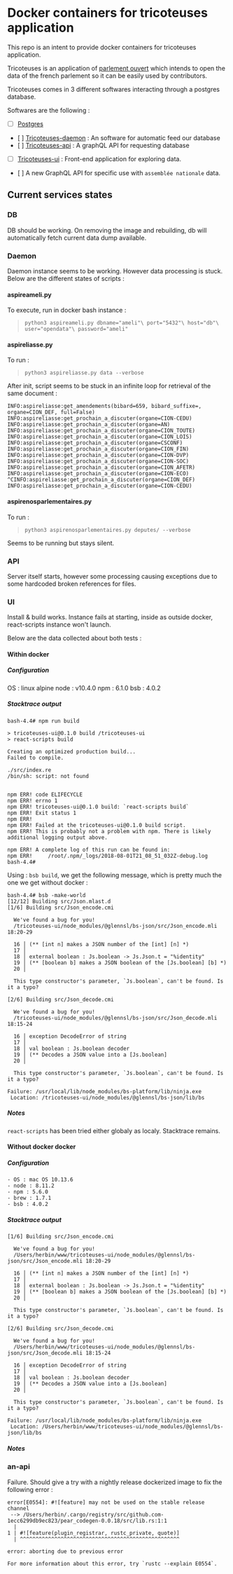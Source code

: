 # Docker containers for tricoteuses application

This repo is an intent to provide docker containers for tricoteuses application. 

Tricoteuses is an application of [parlement ouvert](https://framagit.org/parlement-ouvert) which intends to open the data of the french parlement so it can be easily used by contributors. 

Tricoteuses comes in 3 different softwares interacting through a postgres database. 

Softwares are the following :
 - [ ] [Postgres]()
 - [ ] [Tricoteuses-daemon](https://framagit.org/parlement-ouvert/tricoteuses-daemon) : An software for automatic feed our database
 - [ ] [Tricoteuses-api](https://framagit.org/parlement-ouvert/tricoteuses-api) : A graphQL API for requesting database
 - [ ] [Tricoteuses-ui](https://framagit.org/parlement-ouvert/tricoteuses-ui) : Front-end application for exploring data. 
 - [ ] A new GraphQL API for specific use with `assemblée nationale` data.

## Current services states

### DB 

DB should be working. On removing the image and rebuilding, db will automatically fetch current data dump available.

### Daemon

Daemon instance seems to be working. However data processing is stuck. Below are the different states of scripts : 

#### aspireameli.py 

To execute, run in docker bash instance : 
> `python3 aspireameli.py dbname="ameli"\ port="5432"\ host="db"\ user="opendata"\ password="ameli"`


#### aspireliasse.py 

To run : 

>`python3 aspireliasse.py data --verbose`

After init, script seems to be stuck in an infinite loop for retrieval of the same document : 

````
INFO:aspireliasse:get_amendements(bibard=659, bibard_suffixe=, organe=CION_DEF, full=False)
INFO:aspireliasse:get_prochain_a_discuter(organe=CION-CEDU)
INFO:aspireliasse:get_prochain_a_discuter(organe=AN)
INFO:aspireliasse:get_prochain_a_discuter(organe=CION_TOUTE)
INFO:aspireliasse:get_prochain_a_discuter(organe=CION_LOIS)
INFO:aspireliasse:get_prochain_a_discuter(organe=CSCONF)
INFO:aspireliasse:get_prochain_a_discuter(organe=CION_FIN)
INFO:aspireliasse:get_prochain_a_discuter(organe=CION-DVP)
INFO:aspireliasse:get_prochain_a_discuter(organe=CION-SOC)
INFO:aspireliasse:get_prochain_a_discuter(organe=CION_AFETR)
INFO:aspireliasse:get_prochain_a_discuter(organe=CION-ECO)
^CINFO:aspireliasse:get_prochain_a_discuter(organe=CION_DEF)
INFO:aspireliasse:get_prochain_a_discuter(organe=CION-CEDU)
````

#### aspirenosparlementaires.py

To run : 

>`python3 aspirenosparlementaires.py deputes/ --verbose`

Seems to be running but stays silent. 

### API

Server itself starts, however some processing causing exceptions due to some hardcoded broken references for files.


### UI

Install & build works. Instance fails at starting, inside as outside docker, react-scripts instance won't launch. 

Below are the data collected about both tests : 


#### Within docker ####

##### Configuration #####

OS : linux alpine
node : v10.4.0
npm : 6.1.0
bsb : 4.0.2

##### Stacktrace output #####

```
bash-4.4# npm run build

> tricoteuses-ui@0.1.0 build /tricoteuses-ui
> react-scripts build

Creating an optimized production build...
Failed to compile.

./src/index.re
/bin/sh: script: not found


npm ERR! code ELIFECYCLE
npm ERR! errno 1
npm ERR! tricoteuses-ui@0.1.0 build: `react-scripts build`
npm ERR! Exit status 1
npm ERR! 
npm ERR! Failed at the tricoteuses-ui@0.1.0 build script.
npm ERR! This is probably not a problem with npm. There is likely additional logging output above.

npm ERR! A complete log of this run can be found in:
npm ERR!     /root/.npm/_logs/2018-08-01T21_08_51_032Z-debug.log
bash-4.4# 
```

Using : `bsb build`, we get the following message, which is pretty much the one we get without docker : 

```
bash-4.4# bsb -make-world
[12/12] Building src/Json.mlast.d
[1/6] Building src/Json_encode.cmi

  We've found a bug for you!
  /tricoteuses-ui/node_modules/@glennsl/bs-json/src/Json_encode.mli 18:20-29
  
  16 │ (** [int n] makes a JSON number of the [int] [n] *)
  17 │ 
  18 │ external boolean : Js.boolean -> Js.Json.t = "%identity" 
  19 │ (** [boolean b] makes a JSON boolean of the [Js.boolean] [b] *)
  20 │ 
  
  This type constructor's parameter, `Js.boolean`, can't be found. Is it a typo?
  
[2/6] Building src/Json_decode.cmi

  We've found a bug for you!
  /tricoteuses-ui/node_modules/@glennsl/bs-json/src/Json_decode.mli 18:15-24
  
  16 │ exception DecodeError of string
  17 │ 
  18 │ val boolean : Js.boolean decoder
  19 │ (** Decodes a JSON value into a [Js.boolean]
  20 │     
  
  This type constructor's parameter, `Js.boolean`, can't be found. Is it a typo?
  
Failure: /usr/local/lib/node_modules/bs-platform/lib/ninja.exe 
 Location: /tricoteuses-ui/node_modules/@glennsl/bs-json/lib/bs
```

##### Notes #####

`react-scripts` has been tried either globaly as localy. Stacktrace remains. 




#### Without docker docker ####

##### Configuration #####

```
- OS : mac OS 10.13.6
- node : 8.11.2
- npm : 5.6.0
- brew : 1.7.1
- bsb : 4.0.2
``` 

##### Stacktrace output #####

```
[1/6] Building src/Json_encode.cmi

  We've found a bug for you!
  /Users/herbin/www/tricoteuses-ui/node_modules/@glennsl/bs-json/src/Json_encode.mli 18:20-29
  
  16 │ (** [int n] makes a JSON number of the [int] [n] *)
  17 │ 
  18 │ external boolean : Js.boolean -> Js.Json.t = "%identity" 
  19 │ (** [boolean b] makes a JSON boolean of the [Js.boolean] [b] *)
  20 │ 
  
  This type constructor's parameter, `Js.boolean`, can't be found. Is it a typo?
  
[2/6] Building src/Json_decode.cmi

  We've found a bug for you!
  /Users/herbin/www/tricoteuses-ui/node_modules/@glennsl/bs-json/src/Json_decode.mli 18:15-24
  
  16 │ exception DecodeError of string
  17 │ 
  18 │ val boolean : Js.boolean decoder
  19 │ (** Decodes a JSON value into a [Js.boolean]
  20 │     
  
  This type constructor's parameter, `Js.boolean`, can't be found. Is it a typo?
  
Failure: /usr/local/lib/node_modules/bs-platform/lib/ninja.exe 
 Location: /Users/herbin/www/tricoteuses-ui/node_modules/@glennsl/bs-json/lib/bs
 ```


##### Notes #####

### an-api 

Failure. Should give a try with a nightly release dockerized image to fix the following error : 

```
error[E0554]: #![feature] may not be used on the stable release channel
 --> /Users/herbin/.cargo/registry/src/github.com-1ecc6299db9ec823/pear_codegen-0.0.18/src/lib.rs:1:1
  |
1 | #![feature(plugin_registrar, rustc_private, quote)]
  | ^^^^^^^^^^^^^^^^^^^^^^^^^^^^^^^^^^^^^^^^^^^^^^^^^^^

error: aborting due to previous error

For more information about this error, try `rustc --explain E0554`.
``` 
